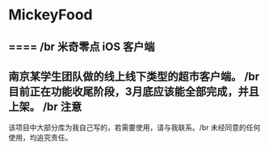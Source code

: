 # MickeyFood
====
/br
米奇零点 iOS 客户端
----
南京某学生团队做的线上线下类型的超市客户端。 /br
目前正在功能收尾阶段，3月底应该能全部完成，并且上架。
/br
注意
----
该项目中大部分库为我自己写的，若需要使用，请与我联系。/br
未经同意的任何使用，均追究责任。
